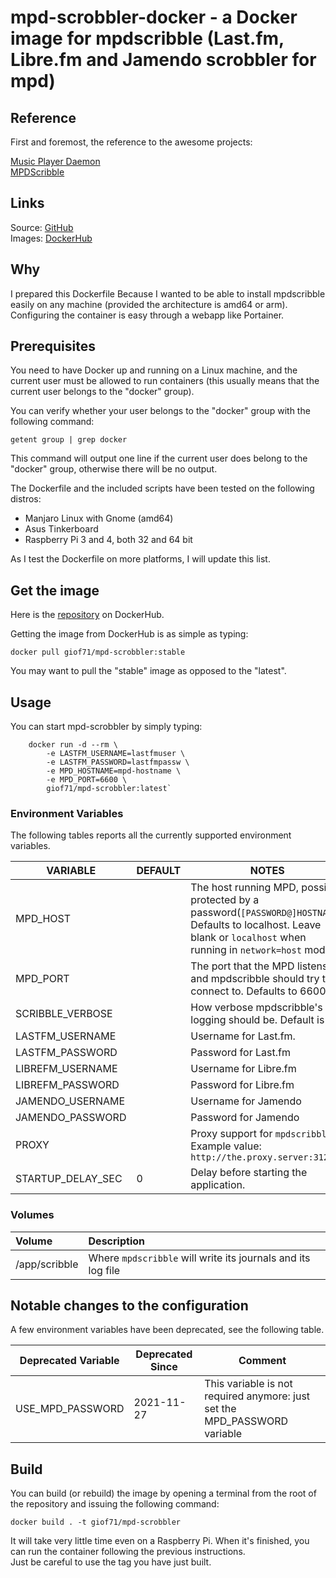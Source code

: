 # mpd-scrobbler-docker - a Docker image for mpdscribble (Last.fm, Libre.fm and Jamendo scrobbler for mpd)

## Reference

First and foremost, the reference to the awesome projects:

[Music Player Daemon](https://www.musicpd.org/)  
[MPDScribble](https://www.musicpd.org/clients/mpdscribble/)

## Links

Source: [GitHub](https://github.com/giof71/mpd-scrobbler-docker)  
Images: [DockerHub](https://hub.docker.com/r/giof71/mpd-scrobbler)

## Why

I prepared this Dockerfile Because I wanted to be able to install mpdscribble easily on any machine (provided the architecture is amd64 or arm). Configuring the container is easy through a webapp like Portainer.

## Prerequisites

You need to have Docker up and running on a Linux machine, and the current user must be allowed to run containers (this usually means that the current user belongs to the "docker" group).

You can verify whether your user belongs to the "docker" group with the following command:

`getent group | grep docker`

This command will output one line if the current user does belong to the "docker" group, otherwise there will be no output.

The Dockerfile and the included scripts have been tested on the following distros:

- Manjaro Linux with Gnome (amd64)
- Asus Tinkerboard
- Raspberry Pi 3 and 4, both 32 and 64 bit

As I test the Dockerfile on more platforms, I will update this list.

## Get the image

Here is the [repository](https://hub.docker.com/repository/docker/giof71/mpd-scrobbler) on DockerHub.

Getting the image from DockerHub is as simple as typing:

`docker pull giof71/mpd-scrobbler:stable`

You may want to pull the "stable" image as opposed to the "latest".

## Usage

You can start mpd-scrobbler by simply typing:

```text
    docker run -d --rm \
        -e LASTFM_USERNAME=lastfmuser \
        -e LASTFM_PASSWORD=lastfmpassw \
        -e MPD_HOSTNAME=mpd-hostname \
        -e MPD_PORT=6600 \
        giof71/mpd-scrobbler:latest`
```

### Environment Variables

The following tables reports all the currently supported environment variables.

VARIABLE | DEFAULT | NOTES
---|---|---
MPD_HOST||The host running MPD, possibly protected by a password(`[PASSWORD@]HOSTNAME`). Defaults to localhost. Leave blank or `localhost` when running in `network=host` mode.
MPD_PORT||The port that the MPD listens on and mpdscribble should try to connect to. Defaults to 6600.
SCRIBBLE_VERBOSE||How verbose mpdscribble's logging should be. Default is 1.
LASTFM_USERNAME||Username for Last.fm.
LASTFM_PASSWORD||Password for Last.fm
LIBREFM_USERNAME||Username for Libre.fm
LIBREFM_PASSWORD||Password for Libre.fm
JAMENDO_USERNAME||Username for Jamendo
JAMENDO_PASSWORD||Password for Jamendo
PROXY||Proxy support for `mpdscribble`. Example value: `http://the.proxy.server:3128`
STARTUP_DELAY_SEC|0|Delay before starting the application.

### Volumes

Volume|Description
:---|:---
/app/scribble|Where `mpdscribble` will write its journals and its log file

## Notable changes to the configuration

A few environment variables have been deprecated, see the following table.

Deprecated Variable|Deprecated Since|Comment
---|---|---
USE_MPD_PASSWORD|2021-11-27|This variable is not required anymore: just set the MPD_PASSWORD variable

## Build

You can build (or rebuild) the image by opening a terminal from the root of the repository and issuing the following command:

`docker build . -t giof71/mpd-scrobbler`

It will take very little time even on a Raspberry Pi. When it's finished, you can run the container following the previous instructions.  
Just be careful to use the tag you have just built.

